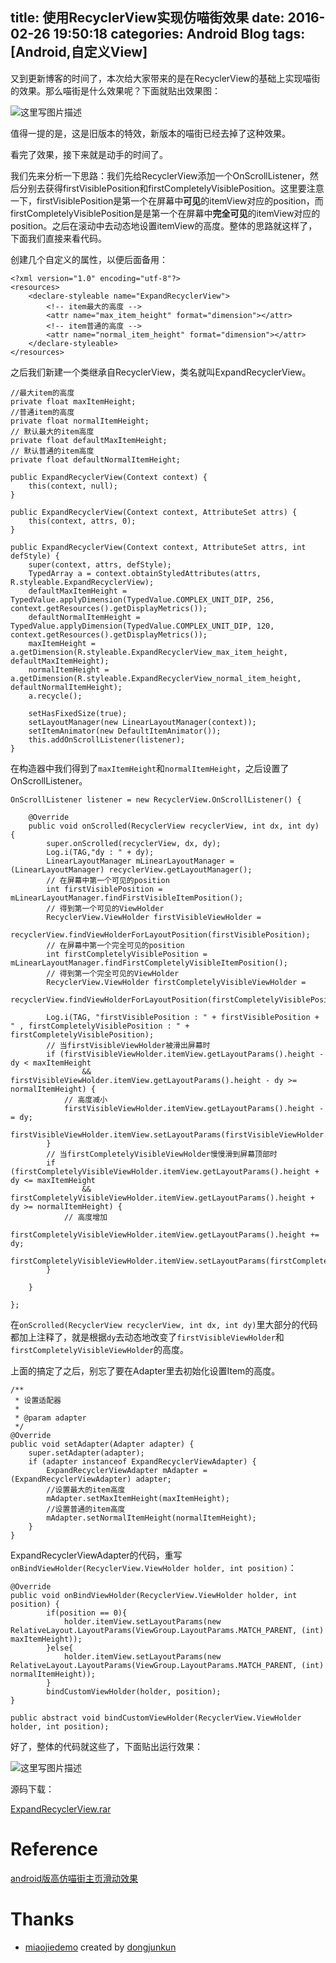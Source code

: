 title: 使用RecyclerView实现仿喵街效果
date: 2016-02-26 19:50:18
categories: Android Blog
tags: [Android,自定义View]
---
又到更新博客的时间了，本次给大家带来的是在RecyclerView的基础上实现喵街的效果。那么喵街是什么效果呢？下面就贴出效果图：

![这里写图片描述](/uploads/20160226/20160226205314.gif)

值得一提的是，这是旧版本的特效，新版本的喵街已经去掉了这种效果。

看完了效果，接下来就是动手的时间了。

我们先来分析一下思路：我们先给RecyclerView添加一个OnScrollListener，然后分别去获得firstVisiblePosition和firstCompletelyVisiblePosition。这里要注意一下，firstVisiblePosition是第一个在屏幕中**可见**的itemView对应的position，而firstCompletelyVisiblePosition是是第一个在屏幕中**完全可见**的itemView对应的position。之后在滚动中去动态地设置itemView的高度。整体的思路就这样了，下面我们直接来看代码。

创建几个自定义的属性，以便后面备用：

	<?xml version="1.0" encoding="utf-8"?>
	<resources>
	    <declare-styleable name="ExpandRecyclerView">
			<!-- item最大的高度 -->
	        <attr name="max_item_height" format="dimension"></attr>
	        <!-- item普通的高度 -->
	        <attr name="normal_item_height" format="dimension"></attr>
	    </declare-styleable>
	</resources>

之后我们新建一个类继承自RecyclerView，类名就叫ExpandRecyclerView。

	//最大item的高度
    private float maxItemHeight;
    //普通item的高度
    private float normalItemHeight;
    // 默认最大的item高度
    private float defaultMaxItemHeight;
    // 默认普通的item高度
    private float defaultNormalItemHeight;

	public ExpandRecyclerView(Context context) {
        this(context, null);
    }

	public ExpandRecyclerView(Context context, AttributeSet attrs) {
        this(context, attrs, 0);
    }

    public ExpandRecyclerView(Context context, AttributeSet attrs, int defStyle) {
        super(context, attrs, defStyle);
        TypedArray a = context.obtainStyledAttributes(attrs, R.styleable.ExpandRecyclerView);
        defaultMaxItemHeight = TypedValue.applyDimension(TypedValue.COMPLEX_UNIT_DIP, 256, context.getResources().getDisplayMetrics());
        defaultNormalItemHeight = TypedValue.applyDimension(TypedValue.COMPLEX_UNIT_DIP, 120, context.getResources().getDisplayMetrics());
        maxItemHeight = a.getDimension(R.styleable.ExpandRecyclerView_max_item_height, defaultMaxItemHeight);
        normalItemHeight = a.getDimension(R.styleable.ExpandRecyclerView_normal_item_height, defaultNormalItemHeight);
        a.recycle();

        setHasFixedSize(true);
        setLayoutManager(new LinearLayoutManager(context));
        setItemAnimator(new DefaultItemAnimator());
        this.addOnScrollListener(listener);
    }

在构造器中我们得到了`maxItemHeight`和`normalItemHeight`，之后设置了OnScrollListener。

	OnScrollListener listener = new RecyclerView.OnScrollListener() {

        @Override
        public void onScrolled(RecyclerView recyclerView, int dx, int dy) {
            super.onScrolled(recyclerView, dx, dy);
            Log.i(TAG,"dy : " + dy);
            LinearLayoutManager mLinearLayoutManager = (LinearLayoutManager) recyclerView.getLayoutManager();
            // 在屏幕中第一个可见的position
            int firstVisiblePosition = mLinearLayoutManager.findFirstVisibleItemPosition();
            // 得到第一个可见的ViewHolder
            RecyclerView.ViewHolder firstVisibleViewHolder =
                    recyclerView.findViewHolderForLayoutPosition(firstVisiblePosition);
            // 在屏幕中第一个完全可见的position
            int firstCompletelyVisiblePosition = mLinearLayoutManager.findFirstCompletelyVisibleItemPosition();
            // 得到第一个完全可见的ViewHolder
            RecyclerView.ViewHolder firstCompletelyVisibleViewHolder =
                    recyclerView.findViewHolderForLayoutPosition(firstCompletelyVisiblePosition);

            Log.i(TAG, "firstVisiblePosition : " + firstVisiblePosition + " , firstCompletelyVisiblePosition : " + firstCompletelyVisiblePosition);
            // 当firstVisibleViewHolder被滑出屏幕时
            if (firstVisibleViewHolder.itemView.getLayoutParams().height - dy < maxItemHeight
                    && firstVisibleViewHolder.itemView.getLayoutParams().height - dy >= normalItemHeight) {
                // 高度减小
                firstVisibleViewHolder.itemView.getLayoutParams().height -= dy;
                firstVisibleViewHolder.itemView.setLayoutParams(firstVisibleViewHolder.itemView.getLayoutParams());
            }
            // 当firstCompletelyVisibleViewHolder慢慢滑到屏幕顶部时
            if (firstCompletelyVisibleViewHolder.itemView.getLayoutParams().height + dy <= maxItemHeight
                    && firstCompletelyVisibleViewHolder.itemView.getLayoutParams().height + dy >= normalItemHeight) {
                // 高度增加
                firstCompletelyVisibleViewHolder.itemView.getLayoutParams().height += dy;
                firstCompletelyVisibleViewHolder.itemView.setLayoutParams(firstCompletelyVisibleViewHolder.itemView.getLayoutParams());
            }

        }

    };

在`onScrolled(RecyclerView recyclerView, int dx, int dy)`里大部分的代码都加上注释了，就是根据`dy`去动态地改变了`firstVisibleViewHolder`和`firstCompletelyVisibleViewHolder`的高度。

上面的搞定了之后，别忘了要在Adapter里去初始化设置Item的高度。

	/**
     * 设置适配器
     *
     * @param adapter
     */
    @Override
    public void setAdapter(Adapter adapter) {
        super.setAdapter(adapter);
        if (adapter instanceof ExpandRecyclerViewAdapter) {
            ExpandRecyclerViewAdapter mAdapter = (ExpandRecyclerViewAdapter) adapter;
            //设置最大的item高度
            mAdapter.setMaxItemHeight(maxItemHeight);
            //设置普通的item高度
            mAdapter.setNormalItemHeight(normalItemHeight);
        }
    }

ExpandRecyclerViewAdapter的代码，重写`onBindViewHolder(RecyclerView.ViewHolder holder, int position)`：

    @Override
    public void onBindViewHolder(RecyclerView.ViewHolder holder, int position) {
            if(position == 0){
                holder.itemView.setLayoutParams(new RelativeLayout.LayoutParams(ViewGroup.LayoutParams.MATCH_PARENT, (int) maxItemHeight));
            }else{
                holder.itemView.setLayoutParams(new RelativeLayout.LayoutParams(ViewGroup.LayoutParams.MATCH_PARENT, (int) normalItemHeight));
            }
            bindCustomViewHolder(holder, position);
    }

	public abstract void bindCustomViewHolder(RecyclerView.ViewHolder holder, int position);

好了，整体的代码就这些了，下面贴出运行效果：

![这里写图片描述](/uploads/20160226/20160226210235.gif)

源码下载：

[ExpandRecyclerView.rar](/uploads/20160226/ExpandRecyclerView.rar)

Reference
=====
[android版高仿喵街主页滑动效果](http://www.jianshu.com/p/a2c3c21e3b99)

Thanks
===
* [miaojiedemo](https://github.com/dongjunkun/miaojiedemo) created by [dongjunkun](https://github.com/dongjunkun)

